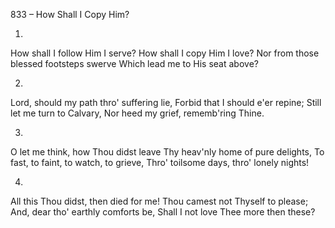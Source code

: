 833 – How Shall I Copy Him?


1.
How shall I follow Him I serve?
How shall I copy Him I love?
Nor from those blessed footsteps swerve
Which lead me to His seat above?

2.
Lord, should my path thro' suffering lie,
Forbid that I should e'er repine;
Still let me turn to Calvary,
Nor heed my grief, rememb'ring Thine.

3.
O let me think, how Thou didst leave
Thy heav'nly home of pure delights,
To fast, to faint, to watch, to grieve,
Thro' toilsome days, thro' lonely nights!

4.
All this Thou didst, then died for me!
Thou camest not Thyself to please;
And, dear tho' earthly comforts be,
Shall I not love Thee more then these?
